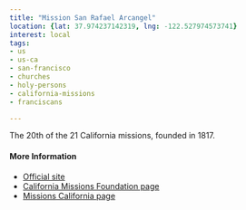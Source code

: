```yaml
---
title: "Mission San Rafael Arcangel"
location: {lat: 37.974237142319, lng: -122.527974573741}
interest: local
tags:
- us
- us-ca
- san-francisco
- churches
- holy-persons
- california-missions
- franciscans

---
```



The 20th of the 21 California missions, founded in 1817.

#### More Information

* [Official site](http://saintraphael.com/)
* [California Missions Foundation page](https://californiamissionsfoundation.org/mission-san-rafael/)
* [Missions California page](https://www.missionscalifornia.com/missions/san-rafael-arcangel/)





